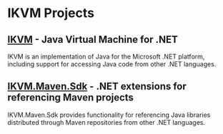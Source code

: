 # IKVM Projects

## [IKVM](ikvm) - Java Virtual Machine for .NET

IKVM is an implementation of Java for the Microsoft .NET platform, including support for accessing Java code from other .NET languages.

## [IKVM.Maven.Sdk](ikvm-maven) - .NET extensions for referencing Maven projects

IKVM.Maven.Sdk provides functionality for referencing Java libraries distributed through Maven repositories from other .NET languages.
